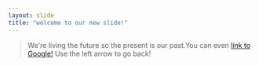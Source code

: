 ```yaml
---
layout: slide
title: "welcome to our new slide!"
---
```

> We're living the future so the present is our past.You can even [link to Google!](http://google.com)
Use the left arrow to go back!
